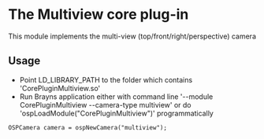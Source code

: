 The Multiview core plug-in
==========================

This module implements the multi-view (top/front/right/perspective) camera

Usage
-----

- Point LD_LIBRARY_PATH to the folder which contains
  'CorePluginMultiview.so'
- Run Brayns application either with command line '--module CorePluginMultiview --camera-type multiview' or do
  'ospLoadModule("CorePluginMultiview")' programmatically
```
OSPCamera camera = ospNewCamera("multiview");
```
